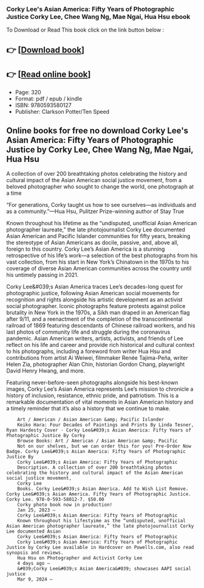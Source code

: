 ### Corky Lee's Asian America: Fifty Years of Photographic Justice Corky Lee, Chee Wang Ng, Mae Ngai, Hua Hsu ebook

To Download or Read This book click on the link button below :

## 👉  [**[Download book](http://get-pdfs.com/download.php?group=book&from=github.com&id=706206&lnk=1066 "Download book")**]

## 👉  [**[Read online book](http://get-pdfs.com/download.php?group=book&from=github.com&id=706206&lnk=1066 "Read online book")**]


* Page: 320
* Format: pdf / epub / kindle
* ISBN: 9780593580127
* Publisher: Clarkson Potter/Ten Speed



## Online books for free no download Corky Lee's Asian America: Fifty Years of Photographic Justice by Corky Lee, Chee Wang Ng, Mae Ngai, Hua Hsu



A collection of over 200 breathtaking photos celebrating the history and cultural impact of the Asian American social justice movement, from a beloved photographer who sought to change the world, one photograph at a time
 
 “For generations, Corky taught us how to see ourselves—as individuals and as a community.”—Hua Hsu, Pulitzer Prize-winning author of Stay True
 
 Known throughout his lifetime as the “undisputed, unofficial Asian American photographer laureate,” the late photojournalist Corky Lee documented Asian American and Pacific Islander communities for fifty years, breaking the stereotype of Asian Americans as docile, passive, and, above all, foreign to this country. Corky Lee’s Asian America is a stunning retrospective of his life’s work—a selection of the best photographs from his vast collection, from his start in New York’s Chinatown in the 1970s to his coverage of diverse Asian American communities across the country until his untimely passing in 2021.
 
 Corky Lee&amp;#039;s Asian America traces Lee’s decades-long quest for photographic justice, following Asian American social movements for recognition and rights alongside his artistic development as an activist social photographer. Iconic photographs feature protests against police brutality in New York in the 1970s, a Sikh man draped in an American flag after 9/11, and a reenactment of the completion of the transcontinental railroad of 1869 featuring descendants of Chinese railroad workers, and his last photos of community life and struggle during the coronavirus pandemic. Asian American writers, artists, activists, and friends of Lee reflect on his life and career and provide rich historical and cultural context to his photographs, including a foreword from writer Hua Hsu and contributions from artist Ai Weiwei, filmmaker Renée Tajima-Peña, writer Helen Zia, photographer Alan Chin, historian Gordon Chang, playwright David Henry Hwang, and more.
 
 Featuring never-before-seen photographs alongside his best-known images, Corky Lee’s Asian America represents Lee’s mission to chronicle a history of inclusion, resistance, ethnic pride, and patriotism. This is a remarkable documentation of vital moments in Asian American history and a timely reminder that it’s also a history that we continue to make.


        Art / American / Asian American &amp; Pacific Islander
        Keiko Hara: Four Decades of Paintings and Prints By Linda Tesner, Ryan Hardesty Cover · Corky Lee&#039;s Asian America: Fifty Years of Photographic Justice By Corky 
        Browse Books: Art / American / Asian American &amp; Pacific
        Not on our shelves, but we can order this for you! Pre-Order Now Badge. Corky Lee&#039;s Asian America: Fifty Years of Photographic Justice By 
        Corky Lee&#039;s Asian America: Fifty Years of Photographic
        Description. A collection of over 200 breathtaking photos celebrating the history and cultural impact of the Asian American social justice movement, 
        Corky Lee
        Books. Corky Lee&#039;s Asian America. Add to Wish List Remove. Corky Lee&#039;s Asian America. Fifty Years of Photographic Justice. Corky Lee. 978-0-593-58012-7. $50.00 
        Corky photo book now in production!
        Jan 25, 2023 —
        Corky Lee&#039;s Asian America: Fifty Years of Photographic
        Known throughout his lifestyime as the “undisputed, unofficial Asian American photographer laureate,” the late photojournalist Corky Lee documented Asian 
        Corky Lee&#039;s Asian America: Fifty Years of Photographic
        Corky Lee&#039;s Asian America: Fifty Years of Photographic Justice by Corky Lee available in Hardcover on Powells.com, also read synopsis and reviews.
        Hua Hsu on Photographer and Activist Corky Lee
        4 days ago —
        &#039;Corky Lee&#039;s Asian America&#039; showcases AAPI social justice
        Mar 9, 2024 —
    




